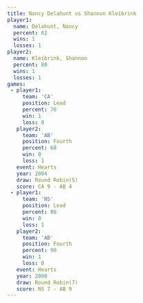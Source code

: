 ```yaml
---
title: Nancy Delahunt vs Shannon Kleibrink
player1:                  
  name: Delahunt, Nancy   
  percent: 82             
  wins: 1                 
  losses: 1               
player2:                  
  name: Kleibrink, Shannon
  percent: 80             
  wins: 1                 
  losses: 1               
games:
 - player1:        
     team: 'CA'    
     position: Lead
     percent: 76   
     win: 1        
     loss: 0       
   player2:          
     team: 'AB'      
     position: Fourth
     percent: 68     
     win: 0          
     loss: 1         
   event: Hearts       
   year: 2004          
   draw: Round Robin(5)
   score: CA 9 - AB 4  
 - player1:        
     team: 'NS'    
     position: Lead
     percent: 86   
     win: 0        
     loss: 1       
   player2:          
     team: 'AB'      
     position: Fourth
     percent: 90     
     win: 1          
     loss: 0         
   event: Hearts       
   year: 2008          
   draw: Round Robin(7)
   score: NS 7 - AB 9  
---
```

